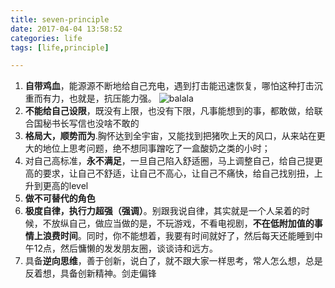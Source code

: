 ```yaml
---
title: seven-principle
date: 2017-04-04 13:58:52
categories: life
tags: [life,principle]

---
```


1. **自带鸡血**，能源源不断地给自己充电，遇到打击能迅速恢复，哪怕这种打击沉重而有力，也就是，抗压能力强。
![balala](http://onexs3cnv.bkt.clouddn.com/balalal)
2. **不能给自己设限**，既没有上限，也没有下限，凡事能想到的事，都敢做，给联合国秘书长写信也没啥不敢的
3. **格局大，顺势而为**.胸怀达到全宇宙，又能找到把猪吹上天的风口，从来站在更大的地位上思考问题，绝不想同事蹭吃了一盒酸奶之类的小时；
4. 对自己高标准，**永不满足**，一旦自己陷入舒适圈，马上调整自己，给自己提更高的要求，让自己不舒适，让自己不高心，让自己不痛快，给自己找别扭，上升到更高的level
5. **做不可替代的角色**
6. **极度自律，执行力超强（强调）**。别跟我说自律，其实就是一个人呆着的时候，不放纵自己，做应当做的是，不玩游戏，不看电视剧，**不在低附加值的事情上浪费时间**。同时，你不能想着，我要有时间就好了，然后每天还能睡到中午12点，然后慵懒的发发朋友圈，谈谈诗和远方。
7. 具备**逆向思维**，善于创新，说白了，就不跟大家一样思考，常人怎么想，总是反着想，具备创新精神。剑走偏锋

